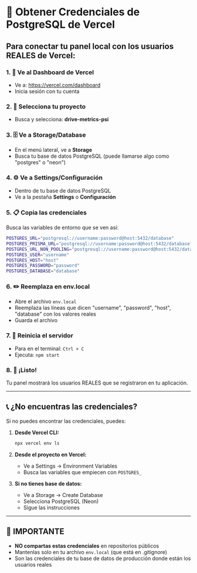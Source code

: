 # 🔑 Obtener Credenciales de PostgreSQL de Vercel

## Para conectar tu panel local con los usuarios REALES de Vercel:

### 1. 📱 Ve al Dashboard de Vercel
- Ve a: https://vercel.com/dashboard
- Inicia sesión con tu cuenta

### 2. 📁 Selecciona tu proyecto
- Busca y selecciona: **drive-metrics-psi**

### 3. 🗄️ Ve a Storage/Database
- En el menú lateral, ve a **Storage**
- Busca tu base de datos PostgreSQL (puede llamarse algo como "postgres" o "neon")

### 4. ⚙️ Ve a Settings/Configuración  
- Dentro de tu base de datos PostgreSQL
- Ve a la pestaña **Settings** o **Configuración**

### 5. 📋 Copia las credenciales
Busca las variables de entorno que se ven así:

```bash
POSTGRES_URL="postgresql://username:password@host:5432/database"
POSTGRES_PRISMA_URL="postgresql://username:password@host:5432/database?pgbouncer=true&connect_timeout=15"
POSTGRES_URL_NON_POOLING="postgresql://username:password@host:5432/database"
POSTGRES_USER="username"
POSTGRES_HOST="host"
POSTGRES_PASSWORD="password"
POSTGRES_DATABASE="database"
```

### 6. ✏️ Reemplaza en env.local
- Abre el archivo `env.local`
- Reemplaza las líneas que dicen "username", "password", "host", "database" con los valores reales
- Guarda el archivo

### 7. 🔄 Reinicia el servidor
- Para en el terminal: `Ctrl + C`
- Ejecuta: `npm start`

### 8. 🎯 ¡Listo!
Tu panel mostrará los usuarios REALES que se registraron en tu aplicación.

---

## 📞 ¿No encuentras las credenciales?

Si no puedes encontrar las credenciales, puedes:

1. **Desde Vercel CLI:**
   ```bash
   npx vercel env ls
   ```

2. **Desde el proyecto en Vercel:**
   - Ve a Settings → Environment Variables
   - Busca las variables que empiecen con `POSTGRES_`

3. **Si no tienes base de datos:**
   - Ve a Storage → Create Database
   - Selecciona PostgreSQL (Neon)
   - Sigue las instrucciones

---

## 🚨 IMPORTANTE
- **NO compartas estas credenciales** en repositorios públicos
- Mantenlas solo en tu archivo `env.local` (que está en .gitignore)
- Son las credenciales de tu base de datos de producción donde están los usuarios reales

